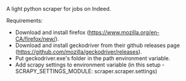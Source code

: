 A light python scraper for jobs on Indeed.

Requirements:
* Download and install firefox (https://www.mozilla.org/en-CA/firefox/new/).
* Download and install geckodriver from their github releases page (https://github.com/mozilla/geckodriver/releases).
* Put geckodriver.exe's folder in the path environment variable.
* Add scrapy settings to environment variable (in this setup -  SCRAPY_SETTINGS_MODULE: scraper.scraper.settings)
